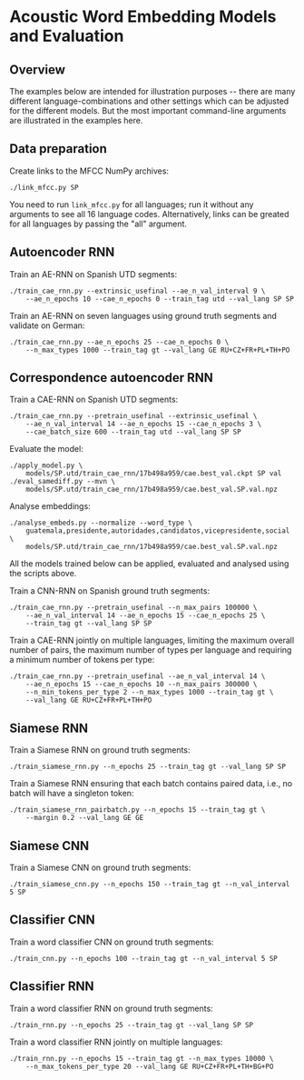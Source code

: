 Acoustic Word Embedding Models and Evaluation
=============================================

Overview
--------
The examples below are intended for illustration purposes -- there are many
different language-combinations and other settings which can be adjusted for
the different models. But the most important command-line arguments are
illustrated in the examples here.


Data preparation
----------------
Create links to the MFCC NumPy archives:

    ./link_mfcc.py SP

You need to run `link_mfcc.py` for all languages; run it without any arguments
to see all 16 language codes. Alternatively, links can be greated for all
languages by passing the "all" argument.


Autoencoder RNN
---------------
Train an AE-RNN on Spanish UTD segments:

    ./train_cae_rnn.py --extrinsic_usefinal --ae_n_val_interval 9 \
        --ae_n_epochs 10 --cae_n_epochs 0 --train_tag utd --val_lang SP SP

Train an AE-RNN on seven languages using ground truth segments and validate on
German:

    ./train_cae_rnn.py --ae_n_epochs 25 --cae_n_epochs 0 \
        --n_max_types 1000 --train_tag gt --val_lang GE RU+CZ+FR+PL+TH+PO


Correspondence autoencoder RNN
------------------------------
Train a CAE-RNN on Spanish UTD segments:

    ./train_cae_rnn.py --pretrain_usefinal --extrinsic_usefinal \
        --ae_n_val_interval 14 --ae_n_epochs 15 --cae_n_epochs 3 \
        --cae_batch_size 600 --train_tag utd --val_lang SP SP

Evaluate the model:

    ./apply_model.py \
        models/SP.utd/train_cae_rnn/17b498a959/cae.best_val.ckpt SP val
    ./eval_samediff.py --mvn \
        models/SP.utd/train_cae_rnn/17b498a959/cae.best_val.SP.val.npz

Analyse embeddings:

    ./analyse_embeds.py --normalize --word_type \
        guatemala,presidente,autoridades,candidatos,vicepresidente,social \
        models/SP.utd/train_cae_rnn/17b498a959/cae.best_val.SP.val.npz

All the models trained below can be applied, evaluated and analysed using the
scripts above.

Train a CNN-RNN on Spanish ground truth segments:

    ./train_cae_rnn.py --pretrain_usefinal --n_max_pairs 100000 \
        --ae_n_val_interval 14 --ae_n_epochs 15 --cae_n_epochs 25 \
        --train_tag gt --val_lang SP SP

Train a CAE-RNN jointly on multiple languages, limiting the maximum overall
number of pairs, the maximum number of types per language and requiring a
minimum number of tokens per type:

    ./train_cae_rnn.py --pretrain_usefinal --ae_n_val_interval 14 \
        --ae_n_epochs 15 --cae_n_epochs 10 --n_max_pairs 300000 \
        --n_min_tokens_per_type 2 --n_max_types 1000 --train_tag gt \
        --val_lang GE RU+CZ+FR+PL+TH+PO


Siamese RNN
-----------
Train a Siamese RNN on ground truth segments:

    ./train_siamese_rnn.py --n_epochs 25 --train_tag gt --val_lang SP SP

Train a Siamese RNN ensuring that each batch contains paired data, i.e., no
batch will have a singleton token:

    ./train_siamese_rnn_pairbatch.py --n_epochs 15 --train_tag gt \
        --margin 0.2 --val_lang GE GE


Siamese CNN
-----------
Train a Siamese CNN on ground truth segments:

    ./train_siamese_cnn.py --n_epochs 150 --train_tag gt --n_val_interval 5 SP


Classifier CNN
--------------
Train a word classifier CNN on ground truth segments:

    ./train_cnn.py --n_epochs 100 --train_tag gt --n_val_interval 5 SP


Classifier RNN
--------------
Train a word classifier RNN on ground truth segments:

    ./train_rnn.py --n_epochs 25 --train_tag gt --val_lang SP SP

Train a word classifier RNN jointly on multiple languages:

    ./train_rnn.py --n_epochs 15 --train_tag gt --n_max_types 10000 \
        --n_max_tokens_per_type 20 --val_lang GE RU+CZ+FR+PL+TH+BG+PO


